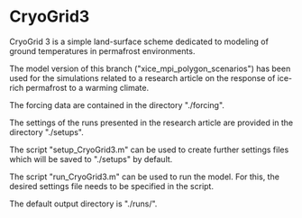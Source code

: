 # CryoGrid3
CryoGrid 3 is a simple land-surface scheme dedicated to modeling of ground temperatures in permafrost environments.

The model version of this branch ("xice_mpi_polygon_scenarios") has been used for the simulations related to a research article on the response of ice-rich permafrost to a warming climate.

The forcing data are contained in the directory "./forcing".

The settings of the runs presented in the research article are provided in the directory "./setups".

The script "setup_CryoGrid3.m" can be used to create further settings files which will be saved to "./setups" by default.

The script "run_CryoGrid3.m" can be used to run the model. For this, the desired settings file needs to be specified in the script. 

The default output directory is "./runs/".